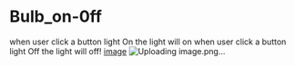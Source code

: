 # Bulb_on-0ff
when user click a button light On the light will on
when user click a button light Off the light will off!
[image](https://user-images.githubusercontent.com/98238038/217404261-91408d75-7222-4aba-98a1-bca5f2601fee.png)
![Uploading image.png…]()
